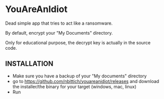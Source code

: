 # YouAreAnIdiot

Dead simple app that tries to act like a ransomware.

By default, encrypt your "My Documents" directory.

Only for educational purpose, the decrypt key is actually in the source code.


## INSTALLATION 

- Make sure you have a backup of your "My documents" directory
- go to https://github.com/nbittich/youareanidiot/releases and download the installer/the binary for your target (windows, mac, linux)
- Run
